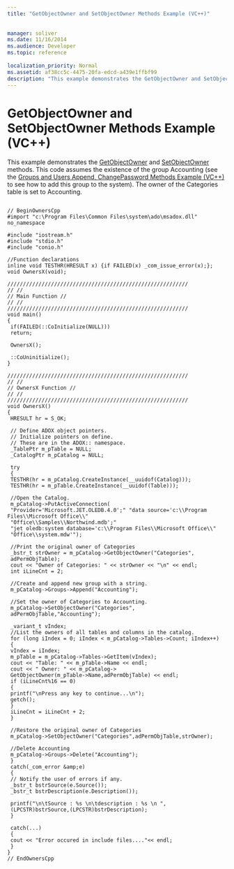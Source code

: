 ```yaml
---
title: "GetObjectOwner and SetObjectOwner Methods Example (VC++)"
 
 
manager: soliver
ms.date: 11/16/2014
ms.audience: Developer
ms.topic: reference
  
localization_priority: Normal
ms.assetid: af38cc5c-4475-20fa-edcd-a439e1ffbf99
description: "This example demonstrates the GetObjectOwner and SetObjectOwner methods. This code assumes the existence of the group Accounting (see the Groups and Users Append, ChangePassword Methods Example (VC++) to see how to add this group to the system). The owner of the Categories table is set to Accounting."
---
```


# GetObjectOwner and SetObjectOwner Methods Example (VC++)

This example demonstrates the [GetObjectOwner](getobjectowner-method-adox.md) and [SetObjectOwner](http://msdn.microsoft.com/library/22c5d2d9-c7b2-3c3a-0b1f-a2e5bc46395c%28Office.15%29.aspx) methods. This code assumes the existence of the group Accounting (see the [Groups and Users Append, ChangePassword Methods Example (VC++)](groups-and-users-append-changepassword-methods-example-vc-plus-plus.md) to see how to add this group to the system). The owner of the Categories table is set to Accounting. 
  
```
 
// BeginOwnersCpp 
#import "c:\Program Files\Common Files\system\ado\msadox.dll" no_namespace 
 
#include "iostream.h" 
#include "stdio.h" 
#include "conio.h" 
 
//Function declarations 
inline void TESTHR(HRESULT x) {if FAILED(x) _com_issue_error(x);}; 
void OwnersX(void); 
 
////////////////////////////////////////////////////////// 
// // 
// Main Function // 
// // 
////////////////////////////////////////////////////////// 
void main() 
{ 
 if(FAILED(::CoInitialize(NULL))) 
 return; 
 
 OwnersX(); 
 
 ::CoUninitialize(); 
} 
 
////////////////////////////////////////////////////////// 
// // 
// OwnersX Function // 
// // 
////////////////////////////////////////////////////////// 
void OwnersX() 
{ 
 HRESULT hr = S_OK; 
 
 // Define ADOX object pointers. 
 // Initialize pointers on define. 
 // These are in the ADOX:: namespace. 
 _TablePtr m_pTable = NULL; 
 _CatalogPtr m_pCatalog = NULL; 
 
 try 
 { 
 TESTHR(hr = m_pCatalog.CreateInstance(__uuidof(Catalog))); 
 TESTHR(hr = m_pTable.CreateInstance(__uuidof(Table))); 
 
 //Open the Catalog. 
 m_pCatalog->PutActiveConnection( 
 "Provider='Microsoft.JET.OLEDB.4.0';" "data source='c:\\Program Files\\Microsoft Office\\" 
 "Office\\Samples\\Northwind.mdb';" 
 "jet oledb:system database='c:\\Program Files\\Microsoft Office\\" 
 "Office\\system.mdw'"); 
 
 //Print the original owner of Categories 
 _bstr_t strOwner = m_pCatalog->GetObjectOwner("Categories", 
 adPermObjTable); 
 cout << "Owner of Categories: " << strOwner << "\n" << endl; 
 int iLineCnt = 2; 
 
 //Create and append new group with a string. 
 m_pCatalog->Groups->Append("Accounting"); 
 
 //Set the owner of Categories to Accounting. 
 m_pCatalog->SetObjectOwner("Categories", 
 adPermObjTable,"Accounting"); 
 
 _variant_t vIndex; 
 //List the owners of all tables and columns in the catalog. 
 for (long iIndex = 0; iIndex < m_pCatalog->Tables->Count; iIndex++) 
 { 
 vIndex = iIndex; 
 m_pTable = m_pCatalog->Tables->GetItem(vIndex); 
 cout << "Table: " << m_pTable->Name << endl; 
 cout << " Owner: " << m_pCatalog-> 
 GetObjectOwner(m_pTable->Name,adPermObjTable) << endl; 
 if (iLineCnt%16 == 0) 
 { 
 printf("\nPress any key to continue...\n"); 
 getch(); 
 } 
 iLineCnt = iLineCnt + 2; 
 } 
 
 //Restore the original owner of Categories 
 m_pCatalog->SetObjectOwner("Categories",adPermObjTable,strOwner); 
 
 //Delete Accounting 
 m_pCatalog->Groups->Delete("Accounting"); 
 } 
 catch(_com_error &amp;e) 
 { 
 // Notify the user of errors if any. 
 _bstr_t bstrSource(e.Source()); 
 _bstr_t bstrDescription(e.Description()); 
 
 printf("\n\tSource : %s \n\tdescription : %s \n ", 
 (LPCSTR)bstrSource,(LPCSTR)bstrDescription); 
 } 
 
 catch(...) 
 { 
 cout << "Error occured in include files...."<< endl; 
 } 
} 
// EndOwnersCpp 

```


